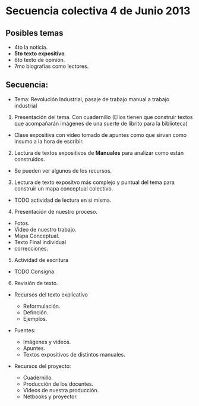 # Secuencia colectiva 4 de Junio 2013

## Posibles temas
+ 4to la noticia.
+ **5to texto expositivo**.
+ 6to texto de opinión.
+ 7mo biografías como lectores.

## Secuencia:

+ Tema: Revolución Industrial, pasaje de trabajo manual a trabajo industrial

1. Presentación del tema. Con cuadernillo (Ellos tienen que construir textos que acompañarán imágenes de una suerte de librito para la biblioteca)
  - Clase expositiva con video tomado de apuntes como que sirvan como insumo a la hora de escribir.
2. Lectura de textos expositivos de **Manuales** para analizar como están construidos.
  - Se pueden ver algunos de los recursos.
3. Lectura de texto expositvo más complejo y puntual del tema para construir un mapa conceptual colectivo.
  - TODO actividad de lectura en si misma.
4. Presentación de nuestro proceso.
  - Fotos.
  - Video de nuestro trabajo.
  - Mapa Conceptual.
  - Texto Final individual
  - correcciones.
5. Actividad de escritura
  - TODO Consigna
6. Revisión de texto.

+ Recursos del texto explicativo
  - Reformulación.
  - Definción.
  - Ejemplos.

+ Fuentes: 
  - Imágenes y videos.
  - Apuntes.
  - Textos expositivos de distintos manuales.

+ Recursos del proyecto:
  - Cuadernillo.
  - Producción de los docentes.
  - Videos de nuestra producción.
  - Netbooks y proyector.
